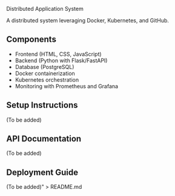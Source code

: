 Distributed Application System

A distributed system leveraging Docker, Kubernetes, and GitHub.

## Components
- Frontend (HTML, CSS, JavaScript)
- Backend (Python with Flask/FastAPI)
- Database (PostgreSQL)
- Docker containerization
- Kubernetes orchestration
- Monitoring with Prometheus and Grafana

## Setup Instructions
(To be added)

## API Documentation
(To be added)

## Deployment Guide
(To be added)" > README.md